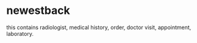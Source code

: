 # newestback
this contains radiologist, medical history, order, doctor visit, appointment, laboratory.
